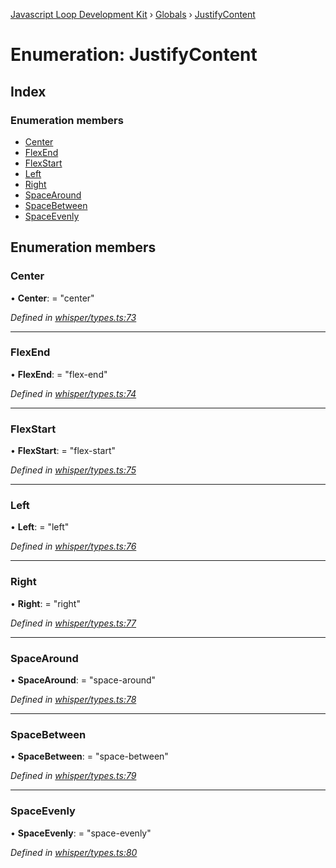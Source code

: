 [Javascript Loop Development Kit](../README.md) › [Globals](../globals.md) › [JustifyContent](justifycontent.md)

# Enumeration: JustifyContent

## Index

### Enumeration members

* [Center](justifycontent.md#center)
* [FlexEnd](justifycontent.md#flexend)
* [FlexStart](justifycontent.md#flexstart)
* [Left](justifycontent.md#left)
* [Right](justifycontent.md#right)
* [SpaceAround](justifycontent.md#spacearound)
* [SpaceBetween](justifycontent.md#spacebetween)
* [SpaceEvenly](justifycontent.md#spaceevenly)

## Enumeration members

###  Center

• **Center**: = "center"

*Defined in [whisper/types.ts:73](https://github.com/open-olive/loop-development-kit/blob/ba5f0aac/ldk/javascript/src/whisper/types.ts#L73)*

___

###  FlexEnd

• **FlexEnd**: = "flex-end"

*Defined in [whisper/types.ts:74](https://github.com/open-olive/loop-development-kit/blob/ba5f0aac/ldk/javascript/src/whisper/types.ts#L74)*

___

###  FlexStart

• **FlexStart**: = "flex-start"

*Defined in [whisper/types.ts:75](https://github.com/open-olive/loop-development-kit/blob/ba5f0aac/ldk/javascript/src/whisper/types.ts#L75)*

___

###  Left

• **Left**: = "left"

*Defined in [whisper/types.ts:76](https://github.com/open-olive/loop-development-kit/blob/ba5f0aac/ldk/javascript/src/whisper/types.ts#L76)*

___

###  Right

• **Right**: = "right"

*Defined in [whisper/types.ts:77](https://github.com/open-olive/loop-development-kit/blob/ba5f0aac/ldk/javascript/src/whisper/types.ts#L77)*

___

###  SpaceAround

• **SpaceAround**: = "space-around"

*Defined in [whisper/types.ts:78](https://github.com/open-olive/loop-development-kit/blob/ba5f0aac/ldk/javascript/src/whisper/types.ts#L78)*

___

###  SpaceBetween

• **SpaceBetween**: = "space-between"

*Defined in [whisper/types.ts:79](https://github.com/open-olive/loop-development-kit/blob/ba5f0aac/ldk/javascript/src/whisper/types.ts#L79)*

___

###  SpaceEvenly

• **SpaceEvenly**: = "space-evenly"

*Defined in [whisper/types.ts:80](https://github.com/open-olive/loop-development-kit/blob/ba5f0aac/ldk/javascript/src/whisper/types.ts#L80)*
